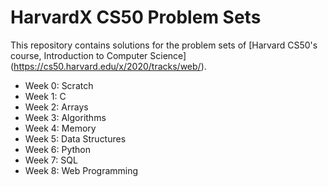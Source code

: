 # HarvardX CS50 Problem Sets

This repository contains solutions for the problem sets of [Harvard CS50's course, Introduction to Computer Science] (https://cs50.harvard.edu/x/2020/tracks/web/).

* Week 0: Scratch 
* Week 1: C
* Week 2: Arrays
* Week 3: Algorithms
* Week 4: Memory
* Week 5: Data Structures
* Week 6: Python 
* Week 7: SQL
* Week 8: Web Programming
